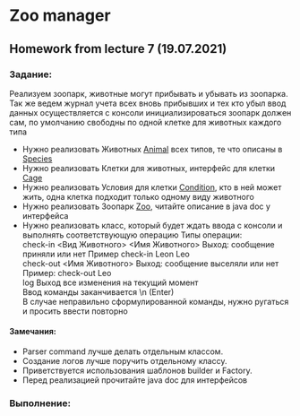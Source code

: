 # Zoo manager

## Homework from lecture 7 (19.07.2021)

### Задание:
Реализуем зоопарк, животные могут прибывать и убывать из зоопарка.
Так же ведем журнал учета всех вновь прибывших и тех кто убыл
ввод данных осуществляется с консоли
инициализироваться зоопарк должен сам, по умолчанию свободны по одной клетке для животных каждого типа

* Нужно реализовать Животных [Animal](model/Animal.java) всех типов, те что описаны в [Species](model/Species.java)
* Нужно реализовать Клетки для животных, интерфейс для клетки [Cage](model/Cage.java)
* Нужно реализовать Условия для клетки [Condition](model/Condition.java), кто в ней может жить, одна клетка подходит только одному виду животного
* Нужно реализовать Зоопарк [Zoo](Zoo.java), читайте описание в java doc у интерфейса
* Нужно реализовать класс, который будет ждать ввода с консоли и выполнять соответствующую операцию
  Типы операции:  
  check-in <Вид Животного> <Имя Животного> Выход: сообщение приняли или нет Пример check-in Leon Leo  
  check-out <Имя Животного> Выход: сообщение выселяли или нет Пример: check-out Leo   
  log Выход все изменения на текущий момент  
  Ввод команды заканчивается \n (Enter)  
  В случае неправильно сформулированной команды, нужно ругаться и просить ввести повторно

#### Замечания:
* Parser command лучше делать отдельным классом.
* Создание логов лучше поручить отдельному классу.
* Приветствуется использования шаблонов builder и Factory.
* Перед реализацией прочитайте java doc для интерфейсов

### Выполнение: